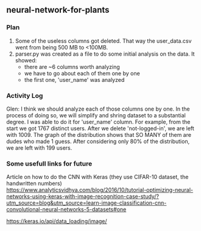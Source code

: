 ## neural-network-for-plants

### Plan
1. Some of the useless columns got deleted. That way the user_data.csv went from being 500 MB to <100MB.
2. parser.py was created as a file to do some initial analysis on the data. It showed:
   - there are ~6 columns worth analyzing
   - we have to go about each of them one by one
   - the first one, 'user_name' was analyzed

### Activity Log
Glen: I think we should analyze each of those columns one by one. In the process of doing so, we will
simplify and shring dataset to a substantial degree. I was able to do it for 'user_name' column. 
For example, from the start we got 1767 distinct users. After we delete 'not-logged-in', we are left
with 1009. The graph of the distribution shows that SO MANY of them are dudes who made 1 guess. 
After considering only 80% of the distribution, we are left with 199 users. 

### Some usefull links for future

Article on how to do the CNN with Keras (they use CIFAR-10 dataset, the handwritten numbers)
https://www.analyticsvidhya.com/blog/2016/10/tutorial-optimizing-neural-networks-using-keras-with-image-recognition-case-study/?utm_source=blog&utm_source=learn-image-classification-cnn-convolutional-neural-networks-5-datasets#one

https://keras.io/api/data_loading/image/